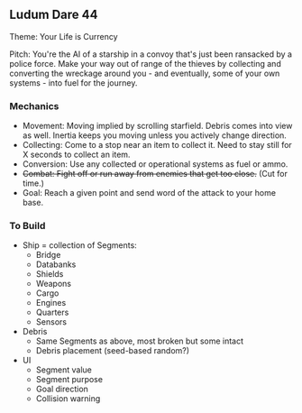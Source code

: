 ## Ludum Dare 44

Theme: Your Life is Currency

Pitch: You're the AI of a starship in a convoy that's just been ransacked by a police force. Make your way out of range of the thieves by collecting and converting the wreckage around you - and eventually, some of your own systems - into fuel for the journey.

### Mechanics

-   Movement: Moving implied by scrolling starfield. Debris comes into view as well. Inertia keeps you moving unless you actively change direction.
-   Collecting: Come to a stop near an item to collect it. Need to stay still for X seconds to collect an item.
-   Conversion: Use any collected or operational systems as fuel or ammo.
-   ~~Combat: Fight off or run away from enemies that get too close.~~ (Cut for time.)
-   Goal: Reach a given point and send word of the attack to your home base.

### To Build

-   Ship = collection of Segments:
    -   Bridge
    -   Databanks
    -   Shields
    -   Weapons
    -   Cargo
    -   Engines
    -   Quarters
    -   Sensors
-   Debris
    -   Same Segments as above, most broken but some intact
    -   Debris placement (seed-based random?)
-   UI
    -   Segment value
    -   Segment purpose
    -   Goal direction
    -   Collision warning
